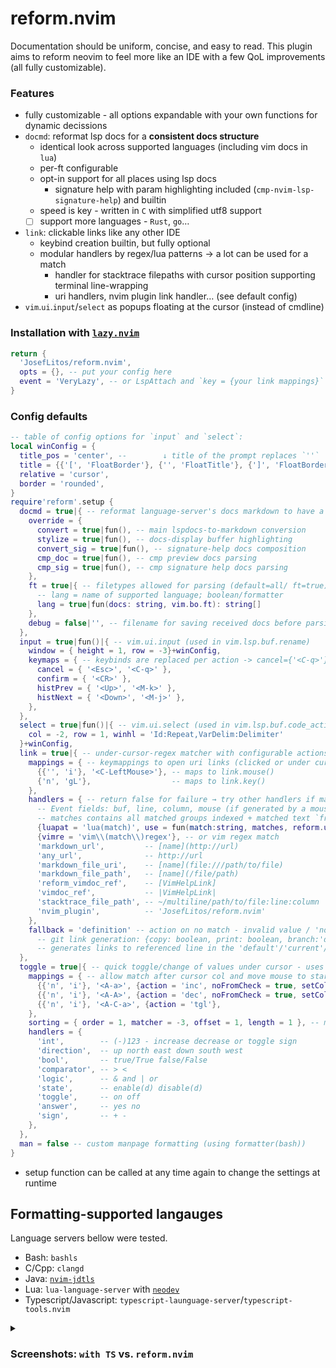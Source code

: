 # reform.nvim

Documentation should be uniform, concise, and easy to read. This plugin aims to reform neovim to
feel more like an IDE with a few QoL improvements (all fully customizable).

### Features

- fully customizable - all options expandable with your own functions for dynamic decissions
- `docmd`: reformat lsp docs for a **consistent docs structure**
  - identical look across supported languages (including vim docs in `lua`)
  - per-ft configurable
  - opt-in support for all places using lsp docs
    - signature help with param highlighting included (`cmp-nvim-lsp-signature-help`) and builtin
  - speed is key - written in `C` with simplified utf8 support
  - [ ] support more languages - `Rust`, `go`…
- `link`: clickable links like any other IDE
  - keybind creation builtin, but fully optional
  - modular handlers by regex/lua patterns → a lot can be used for a match
    - handler for stacktrace filepaths with cursor position supporting terminal line-wrapping
    - uri handlers, nvim plugin link handler… (see default config)
- `vim`.`ui`.`input`/`select` as popups floating at the cursor (instead of cmdline)

### Installation with [`lazy.nvim`](https://github.com/folke/lazy.nvim)

```lua
return {
  'JosefLitos/reform.nvim',
  opts = {}, -- put your config here
  event = 'VeryLazy', -- or LspAttach and `key = {your link mappings}`
}
```

### Config defaults

```lua
-- table of config options for `input` and `select`:
local winConfig = {
  title_pos = 'center', --        ↓ title of the prompt replaces `''`
  title = {{'[', 'FloatBorder'}, {'', 'FloatTitle'}, {']', 'FloatBorder'}},
  relative = 'cursor',
  border = 'rounded',
}
require'reform'.setup {
  docmd = true|{ -- reformat language-server's docs markdown to have a consistent structure
    override = {
      convert = true|fun(), -- main lspdocs-to-markdown conversion
      stylize = true|fun(), -- docs-display buffer highlighting
      convert_sig = true|fun(), -- signature-help docs composition
      cmp_doc = true|fun(), -- cmp preview docs parsing
      cmp_sig = true|fun(), -- cmp signature help docs parsing
    },
    ft = true|{ -- filetypes allowed for parsing (default=all/ ft=true)
      -- lang = name of supported language; boolean/formatter
      lang = true|fun(docs: string, vim.bo.ft): string[]
    },
    debug = false|'', -- filename for saving received docs before parsing (for crash debugging)
  },
  input = true|fun()|{ -- vim.ui.input (used in vim.lsp.buf.rename)
    window = { height = 1, row = -3}+winConfig,
    keymaps = { -- keybinds are replaced per action -> cancel={'<C-q>'} removes <Esc>
      cancel = { '<Esc>', '<C-q>' },
      confirm = { '<CR>' },
      histPrev = { '<Up>', '<M-k>' },
      histNext = { '<Down>', '<M-j>' },
    },
  },
  select = true|fun()|{ -- vim.ui.select (used in vim.lsp.buf.code_action)
    col = -2, row = 1, winhl = 'Id:Repeat,VarDelim:Delimiter'
  }+winConfig,
  link = true|{ -- under-cursor-regex matcher with configurable actions
    mappings = { -- keymappings to open uri links (clicked or under cursor)
      {{'', 'i'}, '<C-LeftMouse>'}, -- maps to link.mouse()
      {'n', 'gL'},                  -- maps to link.key()
    },
    handlers = { -- return false for failure → try other handlers if matched handler failed
      -- Event fields: buf, line, column, mouse (if generated by a mouse click)
      -- matches contains all matched groups indexed + matched text `from`/`to` boundaries
      {luapat = 'lua(match)', use = fun(match:string, matches, reform.util.Event): false?},
      {vimre = 'vim\\(match\\)regex'}, -- or vim regex match
      'markdown_url',         -- [name](http://url)
      'any_url',              -- http://url
      'markdown_file_uri',    -- [name](file:///path/to/file)
      'markdown_file_path',   -- [name](/file/path)
      'reform_vimdoc_ref',    -- [VimHelpLink]
      'vimdoc_ref',           -- |VimHelpLink|
      'stacktrace_file_path', -- ~/multiline/path/to/file:line:column
      'nvim_plugin',          -- 'JosefLitos/reform.nvim'
    },
    fallback = 'definition' -- action on no match - invalid value / 'noop' means no action
      -- git link generation: {copy: boolean, print: boolean, branch:'default'|'current'|fun(ev)}
      -- generates links to referenced line in the 'default'/'current'/provided branch
  },
  toggle = true|{ -- quick toggle/change of values under cursor - uses same system as `link`
    mappings = { -- allow match after cursor col and move mouse to start of match in such case
      {{'n', 'i'}, '<A-a>', {action = 'inc', noFromCheck = true, setCol = M.setColToStart},
      {{'n', 'i'}, '<A-A>', {action = 'dec', noFromCheck = true, setCol = M.setColToStart},
      {{'n', 'i'}, '<A-C-a>', {action = 'tgl'},
    },
    sorting = { order = 1, matcher = -3, offset = 1, length = 1 }, -- multipliers; least score first
    handlers = {
      'int',        -- (-)123 - increase decrease or toggle sign
      'direction',  -- up north east down south west
      'bool',       -- true/True false/False
      'comparator', -- > <
      'logic',      -- & and | or
      'state',      -- enable(d) disable(d)
      'toggle',     -- on off
      'answer',     -- yes no
      'sign',       -- + -
    },
  },
  man = false -- custom manpage formatting (using formatter(bash))
}
```

- setup function can be called at any time again to change the settings at runtime

## Formatting-supported langauges

Language servers bellow were tested.

- Bash: `bashls`
- C/Cpp: `clangd`
- Java: [`nvim-jdtls`](https://github.com/mfussenegger/nvim-jdtls)
- Lua: `lua-language-server` with [`neodev`](https://github.com/folke/neodev.nvim)
- Typescript/Javascript: `typescript-launguage-server`/`typescript-tools.nvim`

<details><summary>

### Screenshots: `with TS` vs. `reform.nvim`

</summary>

- `bashls`
  ![Bash/sh](https://github.com/JosefLitos/reform.nvim/assets/54900518/8a66cac0-52a9-4672-adae-9c44bc3cf3c4)
- `clangd`
  ![C/C++](https://github.com/JosefLitos/reform.nvim/assets/54900518/ccbac42a-f2a6-4ffd-8abd-c3e3d2d81c78)
- `typescript-language-server`
  ![Javascript/Typescript](https://github.com/JosefLitos/reform.nvim/assets/54900518/a0e954a4-429f-4d9a-a460-5525678a8c0c)
- `jdtls`
  ![Java](https://user-images.githubusercontent.com/54900518/212200591-deb797c5-c798-4d31-b8c2-3df1a3b9e17b.png)
- `luals`, including Vim-style documentation
  ![Lua](https://user-images.githubusercontent.com/54900518/212195668-8463fadf-a0c4-4a4e-b70a-3612a332fead.png)

</details>
